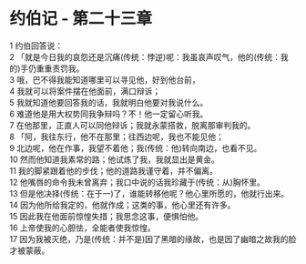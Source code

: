 # 约伯记 - 第二十三章
  
 1 约伯回答说：  
 2 「就是今日我的哀怨还是沉痛(传统：悖逆)呢：我虽哀声叹气，他的(传统：我的)手仍重重责罚我。  
 3 哦，巴不得我能知道哪里可以寻见他，好到他台前，  
 4 我就可以将案件摆在他面前，满口辩诉；  
 5 我就知道他要回答我的话，我就明白他要对我说什么。  
 6 难道他是用大权势同我争辩吗？不！他一定留心听我。  
 7 在他那里，正直人可以同他辩诉；我就永蒙搭救，脱离那审判我的。  
 8 「阿，我往东行，他不在那里；往西边呢，我也不能见他；  
 9 北边呢，他在作事，我望不着他；我(传统：他)转向南边，也看不见。  
 10 然而他知道我素常的路；他试炼了我，我就显出是黄金。  
 11 我的脚紧跟着他的步伐；他的道路我谨守着，并不偏离。  
 12 他嘴唇的命令我未曾离弃；我口中说的话我珍藏于(传统：从)胸怀里。  
 13 但是他决择(传统：在于一)了，谁能转移他呢？他心里所愿的，他就行出来。  
 14 因为他所给我定的，他就作成；这类的事，他心里还有许多。  
 15 因此我在他面前惊惶失措；我思念这事，便惧怕他。  
 16 上帝使我的心胆怯，全能者使我惊惶。  
 17 因为我被灭绝，乃是(传统：并不是)因了黑暗的缘故，也是因了幽暗之故我的脸才被蒙蔽。